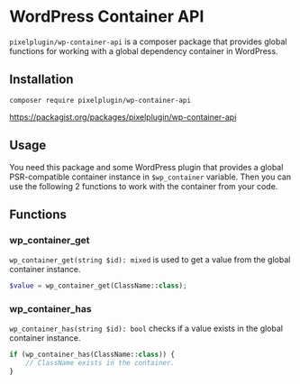 # WordPress Container API

`pixelplugin/wp-container-api` is a composer package that provides global functions
for working with a global dependency container in WordPress.

## Installation

```shell
composer require pixelplugin/wp-container-api
```

https://packagist.org/packages/pixelplugin/wp-container-api

## Usage

You need this package and some WordPress plugin that provides a global PSR-compatible container instance in `$wp_container` variable. Then you can use the following 2 functions to work with the container from your code.

## Functions

### wp_container_get

`wp_container_get(string $id): mixed` is used to get a value from the global container instance.

```php
$value = wp_container_get(ClassName::class);
```

### wp_container_has

`wp_container_has(string $id): bool` checks if a value exists in the global container instance.

```php
if (wp_container_has(ClassName::class)) {
    // ClassName exists in the container.
}
```
